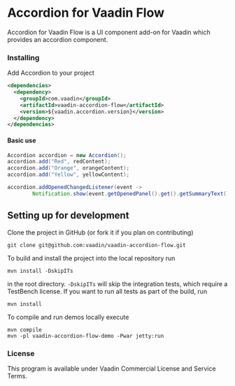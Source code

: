 # Accordion for Vaadin Flow

Accordion for Vaadin Flow is a UI component add-on for Vaadin which provides an accordion component.

### Installing
Add Accordion to your project
```xml
<dependencies>
  <dependency>
    <groupId>com.vaadin</groupId>
    <artifactId>vaadin-accordion-flow</artifactId>
    <version>${vaadin.accordion.version}</version>
  </dependency>
</dependencies>
```

#### Basic use

````java
Accordion accordion = new Accordion();
accordion.add("Red", redContent);
accordion.add("Orange", orangeContent);
accordion.add("Yellow", yellowContent);

accordion.addOpenedChangedListener(event ->
        Notification.show(event.getOpenedPanel().get().getSummaryText() + " opened"));
````


## Setting up for development

Clone the project in GitHub (or fork it if you plan on contributing)

```
git clone git@github.com:vaadin/vaadin-accordion-flow.git
```

To build and install the project into the local repository run

```mvn install -DskipITs```

in the root directory. `-DskipITs` will skip the integration tests, which require a TestBench license. If you want to run all tests as part of the build, run

```mvn install```

To compile and run demos locally execute

```
mvn compile
mvn -pl vaadin-accordion-flow-demo -Pwar jetty:run
```

### License

This program is available under Vaadin Commercial License and Service Terms.
